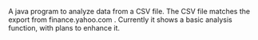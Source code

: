 A java program to analyze data from a CSV file.  The CSV file matches the export from finance.yahoo.com .  Currently it shows a basic analysis function, with plans to enhance it.
